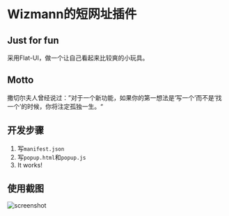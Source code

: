 # Wizmann的短网址插件

## Just for fun

采用Flat-UI，做一个让自己看起来比较爽的小玩具。

## Motto

撒切尔夫人曾经说过：”对于一个新功能，如果你的第一想法是‘写一个’而不是‘找一个’的时候，你将注定孤独一生。“

## 开发步骤

1. 写``manifest.json``
2. 写``popup.html``和``popup.js``
3. It works!

## 使用截图

![screenshot](https://github.com/Wizmann/Utils/blob/master/Chrome-extension/short_url/screenshot/1.png?raw=true)

